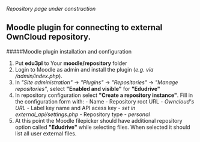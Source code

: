 *Repository page under construction*

Moodle plugin for connecting to external OwnCloud repository.
------

#####Moodle plugin installation and configuration
  1. Put **edu3pl** to Your **moodle/repository** folder
  2. Login to Moodle as admin and install the plugin (*e.g. via /admin/index.php*).
  3. In *"Site administration"* -> *"Plugins"* -> *"Repositories"* -> *"Manage repositories"*, select **"Enabled and visible"** for **"Edudrive"**
  4. In repository configuration select **"Create a repository instance"**. Fill in the configuration form with:
    - Name
    - Repository root URL - *Owncloud's URL*
    - Label key name and API acess key - *set in external_api/settings.php*
    - Repository type - *personal*
5. At this point the Moodle filepicker should have additional repository option called **"Edudrive"** while selecting files. When selected it should list all user external files.
